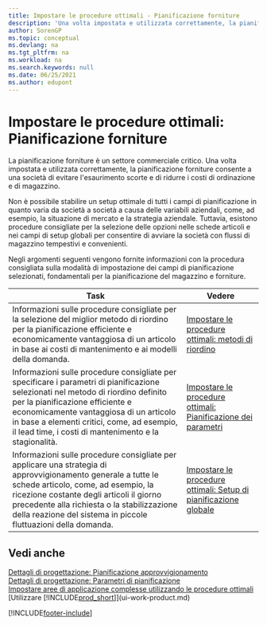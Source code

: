 ```yaml
---
title: Impostare le procedure ottimali - Pianificazione forniture
description: 'Una volta impostata e utilizzata correttamente, la pianificazione forniture consente a una società di evitare l''esaurimento scorte e di ridurre i costi di ordinazione e di magazzino.'
author: SorenGP
ms.topic: conceptual
ms.devlang: na
ms.tgt_pltfrm: na
ms.workload: na
ms.search.keywords: null
ms.date: 06/25/2021
ms.author: edupont
---
```

# <a name="setup-best-practices-supply-planning" />Impostare le procedure ottimali: Pianificazione forniture
La pianificazione forniture è un settore commerciale critico. Una volta impostata e utilizzata correttamente, la pianificazione forniture consente a una società di evitare l'esaurimento scorte e di ridurre i costi di ordinazione e di magazzino.  

 Non è possibile stabilire un setup ottimale di tutti i campi di pianificazione in quanto varia da società a società a causa delle variabili aziendali, come, ad esempio, la situazione di mercato e la strategia aziendale. Tuttavia, esistono procedure consigliate per la selezione delle opzioni nelle schede articoli e nei campi di setup globali per consentire di avviare la società con flussi di magazzino tempestivi e convenienti.  

 Negli argomenti seguenti vengono fornite informazioni con la procedura consigliata sulla modalità di impostazione dei campi di pianificazione selezionati, fondamentali per la pianificazione del magazzino e forniture.  

|**Task**|**Vedere**|  
|------------|-------------|  
|Informazioni sulle procedure consigliate per la selezione del miglior metodo di riordino per la pianificazione efficiente e economicamente vantaggiosa di un articolo in base ai costi di mantenimento e ai modelli della domanda.|[Impostare le procedure ottimali: metodi di riordino](setup-best-practices-reordering-policies.md)|  
|Informazioni sulle procedure consigliate per specificare i parametri di pianificazione selezionati nel metodo di riordino definito per la pianificazione efficiente e economicamente vantaggiosa di un articolo in base a elementi critici, come, ad esempio, il lead time, i costi di mantenimento e la stagionalità.|[Impostare le procedure ottimali: Pianificazione dei parametri](setup-best-practices-planning-parameters.md)|  
|Informazioni sulle procedure consigliate per applicare una strategia di approvvigionamento generale a tutte le schede articolo, come, ad esempio, la ricezione costante degli articoli il giorno precedente alla richiesta o la stabilizzazione della reazione del sistema in piccole fluttuazioni della domanda.|[Impostare le procedure ottimali: Setup di pianificazione globale](setup-best-practices-global-planning-setup.md)|  

## <a name="see-also" />Vedi anche
 [Dettagli di progettazione: Pianificazione approvvigionamento](design-details-supply-planning.md)   
 [Dettagli di progettazione: Parametri di pianificazione](design-details-planning-parameters.md)   
 [Impostare aree di applicazione complesse utilizzando le procedure ottimali](set-up-complex-application-areas-using-best-practices.md)  
 [Utilizzare [!INCLUDE[prod_short](includes/prod_short.md)]](ui-work-product.md)


[!INCLUDE[footer-include](includes/footer-banner.md)]
